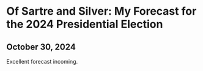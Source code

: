 # Of Sartre and Silver: My Forecast for the 2024 Presidential Election
## October 30, 2024

Excellent forecast incoming. 